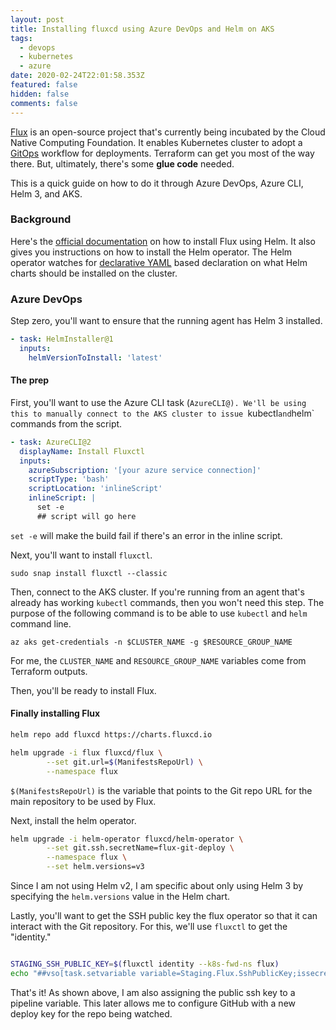 ```yaml
---
layout: post
title: Installing fluxcd using Azure DevOps and Helm on AKS
tags:
  - devops
  - kubernetes
  - azure
date: 2020-02-24T22:01:58.353Z
featured: false
hidden: false
comments: false
---
```

[Flux](https://landscape.cncf.io/selected=flux) is an open-source project that's currently being incubated by the Cloud Native Computing Foundation. It enables Kubernetes cluster to adopt a [GitOps](https://gaunacode.com/gitops) workflow for deployments. Terraform can get you most of the way there. But, ultimately, there's some **glue code** needed. 

This is a quick guide on how to do it through Azure DevOps, Azure CLI, Helm 3, and AKS.

<!--more-->

### Background

Here's the [official documentation](https://docs.fluxcd.io/en/1.18.0/tutorials/get-started-helm.html) on how to install Flux using Helm. It also gives you instructions on how to install the Helm operator. The Helm operator watches for [declarative YAML](https://github.com/gaunadevops/flux-get-started/blob/master/releases/redis.yaml) based declaration on what Helm charts should be installed on the cluster.

### Azure DevOps

Step zero, you'll want to ensure that the running agent has Helm 3 installed.

``` yaml
- task: HelmInstaller@1
  inputs:
    helmVersionToInstall: 'latest'
```

#### The prep

First, you'll want to use the Azure CLI task (`AzureCLI@). We'll be using this to manually connect to the AKS cluster to issue `kubectl` and `helm` commands from the script. 

``` yaml
- task: AzureCLI@2
  displayName: Install Fluxctl
  inputs:
    azureSubscription: '[your azure service connection]'
    scriptType: 'bash'
    scriptLocation: 'inlineScript'
    inlineScript: |
      set -e
      ## script will go here
```

`set -e` will make the build fail if there's an error in the inline script.

Next, you'll want to install `fluxctl`.

`sudo snap install fluxctl --classic`

Then, connect to the AKS cluster. If you're running from an agent that's already has working `kubectl` commands, then you won't need this step. The purpose of the following command is to be able to use `kubectl` and `helm` command line.

`az aks get-credentials -n $CLUSTER_NAME -g $RESOURCE_GROUP_NAME`

For me, the `CLUSTER_NAME` and `RESOURCE_GROUP_NAME` variables come from Terraform outputs.

Then, you'll be ready to install Flux.

#### Finally installing Flux

``` bash
helm repo add fluxcd https://charts.fluxcd.io

helm upgrade -i flux fluxcd/flux \
        --set git.url=$(ManifestsRepoUrl) \
        --namespace flux
```

`$(ManifestsRepoUrl)` is the variable that points to the Git repo URL for the main repository to be used by Flux.

Next, install the helm operator.

``` bash
helm upgrade -i helm-operator fluxcd/helm-operator \
        --set git.ssh.secretName=flux-git-deploy \
        --namespace flux \
        --set helm.versions=v3
```

Since I am not using Helm v2, I am specific about only using Helm 3 by specifying the `helm.versions` value in the Helm chart.

Lastly, you'll want to get the SSH public key the flux operator so that it can interact with the Git repository. For this, we'll use `fluxctl` to get the "identity."

``` bash

STAGING_SSH_PUBLIC_KEY=$(fluxctl identity --k8s-fwd-ns flux)
echo "##vso[task.setvariable variable=Staging.Flux.SshPublicKey;issecret=true]$STAGING_SSH_PUBLIC_KEY"

```

That's it! As shown above, I am also assigning the public ssh key to a pipeline variable. This later allows me to configure GitHub with a new deploy key for the repo being watched.
